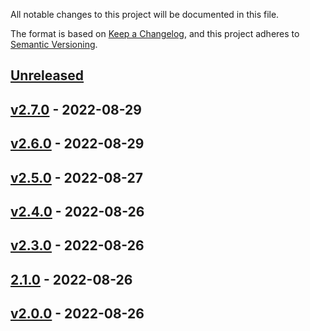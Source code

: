 All notable changes to this project will be documented in this file.

The format is based on [Keep a Changelog](https://keepachangelog.com/en/1.0.0/),
and this project adheres to [Semantic Versioning](https://semver.org/spec/v2.0.0.html).

## [Unreleased]

## [v2.7.0] - 2022-08-29

## [v2.6.0] - 2022-08-29

## [v2.5.0] - 2022-08-27

## [v2.4.0] - 2022-08-26

## [v2.3.0] - 2022-08-26

## [2.1.0] - 2022-08-26

## [v2.0.0] - 2022-08-26

[Unreleased]: https://github.com/MattyMags/git-flow-sandbox/compare/v2.7.0...HEAD

[v2.7.0]: https://github.com/MattyMags/git-flow-sandbox/compare/v2.6.0...v2.7.0

[v2.6.0]: https://github.com/MattyMags/git-flow-sandbox/compare/v2.5.0...v2.6.0

[v2.5.0]: https://github.com/MattyMags/git-flow-sandbox/compare/v2.4.0...v2.5.0

[v2.4.0]: https://github.com/MattyMags/git-flow-sandbox/compare/v2.3.0...v2.4.0

[v2.3.0]: https://github.com/MattyMags/git-flow-sandbox/compare/2.1.0...v2.3.0

[2.1.0]: https://github.com/MattyMags/git-flow-sandbox/compare/v2.0.0...2.1.0

[v2.0.0]: https://github.com/MattyMags/git-flow-sandbox/compare/f4f8370aa390e2b591b0116818334d696de0456e...v2.0.0
